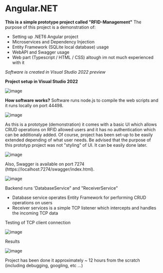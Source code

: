# Angular.NET

**This is a simple prototype project called "RFID-Management"**
The purpose of this project is a demonstration of:
- Setting up .NET6 Angular project
- Microservices and Dependency Injection
- Entity Framework (SQLite local database) usage
- WebAPI and Swagger usage 
- Web part (Typescript / HTML / CSS) altough im not much experienced with it

_Software is created in Visual Studio 2022 preview_

**Project setup in Visual Studio 2022**

![image](https://github.com/NightRider92/RFID-Management/assets/10942663/41f00880-72e9-4206-b087-decf5cc7485f)

**How software works?**
Software runs node.js to compile the web scripts and it runs locally on port 44498.

![image](https://github.com/NightRider92/RFID-Management/assets/10942663/d21f57f5-d7c7-4215-b7c6-afac2920312f)

As this is a prototype (demonstration) it comes with a basic UI which allows CRUD operations on RFID allowed users and it has 
no authentication which can be additionaly added. Of course, project has been set-up to be easily extended depending of what user needs.
Be advised that the purpose of this prototyp project was not "styling" of UI. It can be easily done later.

![image](https://github.com/NightRider92/RFID-Management/assets/10942663/9cb5e757-f12b-4bb2-9fc4-5c42aa566ff6)

Also, Swagger is available on port 7274 (https://localhost:7274/swagger/index.html).

![image](https://github.com/NightRider92/RFID-Management/assets/10942663/54f17ca5-4b60-418f-91f3-4749d1a08d9a)

Backend runs 'DatabaseService" and "ReceiverService"
- Database service operates Entity Framework for performing CRUD operations on users
- Receiver services is a simple TCP listener which intercepts and handles the incoming TCP data

Testing of TCP client connection

![image](https://github.com/NightRider92/RFID-Management/assets/10942663/d0124add-12ed-4ae1-9ebb-9e4dea2793cb)

Results

![image](https://github.com/NightRider92/RFID-Management/assets/10942663/15ca2b02-e44d-43ae-9a2e-3319b0f88925)

Project has been done it approximately ~ 12 hours from the scratch (including debugging, googling, etc ...)



